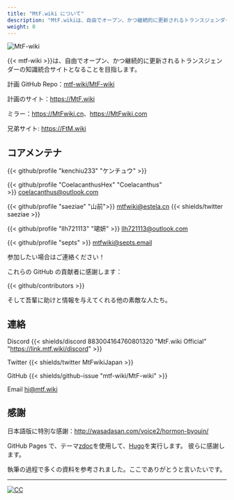 ```yaml
---
title: "MtF.wiki について"
description: "MtF.wikiは、自由でオープン、かつ継続的に更新されるトランスジェンダーの知識統合サイトとなることを目指します。"
weight: 0
---
```


<link rel="stylesheet" href="https://cdn.jsdelivr.net/npm/bootstrap-icons@1.5.0/font/bootstrap-icons.css">

![MtF-wiki](/new/mtf-wiki-long.svg)

{{< mtf-wiki >}}は、自由でオープン、かつ継続的に更新されるトランスジェンダーの知識統合サイトとなることを目指します。

計画 <i class="bi bi-github" aria-label="GitHub"></i> GitHub Repo：[mtf-wiki/MtF-wiki](https://github.com/project-trans/MtF-wiki)

<i class="bi bi-link-45deg" aria-label="Website"></i> 計画のサイト：<https://MtF.wiki>

<i class="bi bi-link-45deg" aria-label="Website"></i> ミラー：<https://MtFwiki.cn>、<https://MtFwiki.com>

兄弟サイト: <https://FtM.wiki>

## コアメンテナ

{{< github/profile "kenchiu233" "ケンチュウ" >}}&nbsp;

{{< github/profile "CoelacanthusHex" "Coelacanthus" >}}&nbsp;<coelacanthus@outlook.com>

{{< github/profile "saeziae" "山前">}}&nbsp;<mtfwiki@estela.cn> {{< shields/twitter saeziae >}}

{{< github/profile "llh721113" "珺妍" >}}&nbsp;<llh721113@outlook.com>

{{< github/profile "septs" >}}&nbsp;<mtfwiki@septs.email>

参加したい場合はご連絡ください！

これらの GitHub の貢献者に感謝します：

{{< github/contributors >}}

そして吾輩に助けと情報を与えてくれる他の素敵な人たち。

## 連絡

Discord {{< shields/discord 883004164760801320 "MtF.wiki Official" "https://link.mtf.wiki/discord" >}}

Twitter {{< shields/twitter MtFwikiJapan >}}

GitHub {{< shields/github-issue "mtf-wiki/MtF-wiki" >}}

Email <hi@mtf.wiki>

## 感謝

日本語版に特別な感謝：<http://wasadasan.com/voice2/hormon-byouin/>

GitHub Pages で、テーマ[zdoc][zdoc-url]を使用して、[Hugo][hugo-url]を実行します。 彼らに感謝します。

執筆の過程で多くの資料を参考されました。ここでありがとうと言いたいです。

---

[![CC](https://i.creativecommons.org/l/by-sa/4.0/88x31.png)](https://creativecommons.org/licenses/by-sa/4.0)

[hugo-url]: https://github.com/gohugoio/hugo
[zdoc-url]: https://github.com/zzossig/hugo-theme-zdoc
